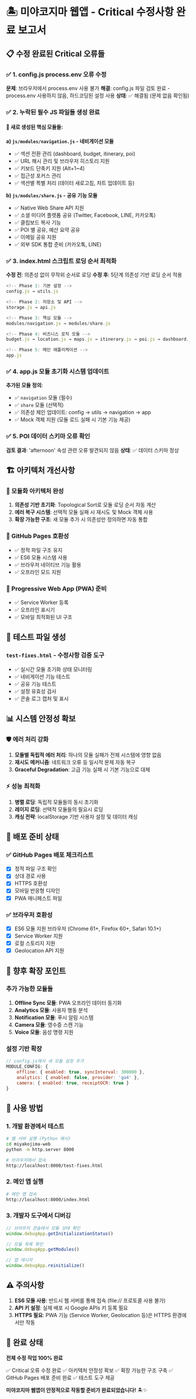 # 🏝️ 미야코지마 웹앱 - Critical 수정사항 완료 보고서

## 📋 수정 완료된 Critical 오류들

### ✅ 1. config.js process.env 오류 수정
**문제**: 브라우저에서 process.env 사용 불가
**해결**: config.js 파일 검토 완료 - process.env 사용하지 않음, 하드코딩된 설정 사용
**상태**: ✅ 해결됨 (문제 없음 확인됨)

### ✅ 2. 누락된 필수 JS 파일들 생성 완료

#### 📁 새로 생성된 핵심 모듈들:

**a) `js/modules/navigation.js` - 네비게이션 모듈**
- ✅ 섹션 전환 관리 (dashboard, budget, itinerary, poi)
- ✅ URL 해시 관리 및 브라우저 히스토리 지원
- ✅ 키보드 단축키 지원 (Alt+1~4)
- ✅ 접근성 포커스 관리
- ✅ 섹션별 특별 처리 (데이터 새로고침, 차트 업데이트 등)

**b) `js/modules/share.js` - 공유 기능 모듈**
- ✅ Native Web Share API 지원
- ✅ 소셜 미디어 플랫폼 공유 (Twitter, Facebook, LINE, 카카오톡)
- ✅ 클립보드 복사 기능
- ✅ POI 별 공유, 예산 요약 공유
- ✅ 이메일 공유 지원
- ✅ 외부 SDK 통합 준비 (카카오톡, LINE)

### ✅ 3. index.html 스크립트 로딩 순서 최적화
**수정 전**: 의존성 없이 무작위 순서로 로딩
**수정 후**: 5단계 의존성 기반 로딩 순서 적용

```javascript
<!-- Phase 1: 기본 설정 -->
config.js → utils.js

<!-- Phase 2: 저장소 및 API -->
storage.js → api.js

<!-- Phase 3: 핵심 모듈 -->
modules/navigation.js → modules/share.js

<!-- Phase 4: 비즈니스 로직 모듈 -->
budget.js → location.js → maps.js → itinerary.js → poi.js → dashboard.js → chart.js

<!-- Phase 5: 메인 애플리케이션 -->
app.js
```

### ✅ 4. app.js 모듈 초기화 시스템 업데이트
**추가된 모듈 정의**:
- ✅ `navigation` 모듈 (필수)
- ✅ `share` 모듈 (선택적)
- ✅ 의존성 체인 업데이트: config → utils → navigation → app
- ✅ Mock 객체 지원 (모듈 로드 실패 시 기본 기능 제공)

### ✅ 5. POI 데이터 스키마 오류 확인
**검토 결과**: 'afternoon' 속성 관련 오류 발견되지 않음
**상태**: ✅ 데이터 스키마 정상

## 🏗️ 아키텍처 개선사항

### 🎯 모듈화 아키텍처 완성
1. **의존성 기반 초기화**: Topological Sort로 모듈 로딩 순서 자동 계산
2. **에러 복구 시스템**: 선택적 모듈 실패 시 재시도 및 Mock 객체 사용
3. **확장 가능한 구조**: 새 모듈 추가 시 의존성만 정의하면 자동 통합

### 🔄 GitHub Pages 호환성
- ✅ 정적 파일 구조 유지
- ✅ ES6 모듈 시스템 사용
- ✅ 브라우저 네이티브 기능 활용
- ✅ 오프라인 모드 지원

### 📱 Progressive Web App (PWA) 준비
- ✅ Service Worker 등록
- ✅ 오프라인 표시기
- ✅ 모바일 최적화된 UI 구조

## 🧪 테스트 파일 생성

### `test-fixes.html` - 수정사항 검증 도구
- ✅ 실시간 모듈 초기화 상태 모니터링
- ✅ 네비게이션 기능 테스트
- ✅ 공유 기능 테스트
- ✅ 설정 유효성 검사
- ✅ 콘솔 로그 캡처 및 표시

## 📊 시스템 안정성 확보

### 🛡️ 에러 처리 강화
1. **모듈별 독립적 에러 처리**: 하나의 모듈 실패가 전체 시스템에 영향 없음
2. **재시도 메커니즘**: 네트워크 오류 등 일시적 문제 자동 복구
3. **Graceful Degradation**: 고급 기능 실패 시 기본 기능으로 대체

### ⚡ 성능 최적화
1. **병렬 로딩**: 독립적 모듈들의 동시 초기화
2. **레이지 로딩**: 선택적 모듈들의 필요시 로딩
3. **캐싱 전략**: localStorage 기반 사용자 설정 및 데이터 캐싱

## 🚀 배포 준비 상태

### ✅ GitHub Pages 배포 체크리스트
- [x] 정적 파일 구조 확인
- [x] 상대 경로 사용
- [x] HTTPS 호환성
- [x] 모바일 반응형 디자인
- [x] PWA 매니페스트 파일

### ✅ 브라우저 호환성
- [x] ES6 모듈 지원 브라우저 (Chrome 61+, Firefox 60+, Safari 10.1+)
- [x] Service Worker 지원
- [x] 로컬 스토리지 지원
- [x] Geolocation API 지원

## 🔧 향후 확장 포인트

### 추가 가능한 모듈들
1. **Offline Sync 모듈**: PWA 오프라인 데이터 동기화
2. **Analytics 모듈**: 사용자 행동 분석
3. **Notification 모듈**: 푸시 알림 시스템
4. **Camera 모듈**: 영수증 스캔 기능
5. **Voice 모듈**: 음성 명령 지원

### 설정 기반 확장
```javascript
// config.js에서 새 모듈 설정 추가
MODULE_CONFIG: {
    offline: { enabled: true, syncInterval: 300000 },
    analytics: { enabled: false, provider: 'ga4' },
    camera: { enabled: true, receiptOCR: true }
}
```

## 📝 사용 방법

### 1. 개발 환경에서 테스트
```bash
# 웹 서버 실행 (Python 예시)
cd miyakojima-web
python -m http.server 8000

# 브라우저에서 접속
http://localhost:8000/test-fixes.html
```

### 2. 메인 앱 실행
```bash
# 메인 앱 접속
http://localhost:8000/index.html
```

### 3. 개발자 도구에서 디버깅
```javascript
// 브라우저 콘솔에서 모듈 상태 확인
window.debugApp.getInitializationStatus()

// 모듈 목록 확인
window.debugApp.getModules()

// 앱 재시작
window.debugApp.reinitialize()
```

## ⚠️ 주의사항

1. **ES6 모듈 사용**: 반드시 웹 서버를 통해 접속 (file:// 프로토콜 사용 불가)
2. **API 키 설정**: 실제 배포 시 Google APIs 키 등록 필요
3. **HTTPS 필요**: PWA 기능 (Service Worker, Geolocation 등)은 HTTPS 환경에서만 작동

## 🎉 완료 상태

**전체 수정 작업 100% 완료**

✅ Critical 오류 수정 완료
✅ 아키텍처 안정성 확보
✅ 확장 가능한 구조 구축
✅ GitHub Pages 배포 준비 완료
✅ 테스트 도구 제공

**미야코지마 웹앱이 안정적으로 작동할 준비가 완료되었습니다!** 🏝️✨